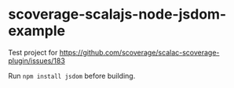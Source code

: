 # scoverage-scalajs-node-jsdom-example

Test project for https://github.com/scoverage/scalac-scoverage-plugin/issues/183

Run `npm install jsdom` before building.

